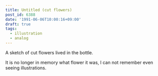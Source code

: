 ```yaml
---
title: Untitled (cut flowers)
post_id: 6388
date: '1991-06-06T10:00:16+09:00'
draft: true
tags:
  - illustration
  - analog
---
```


A sketch of cut flowers lived in the bottle.

It is no longer in memory what flower it was, I can not remember even seeing illustrations.
